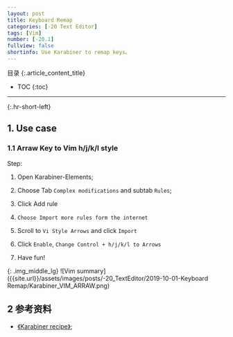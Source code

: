 ```yaml
---
layout: post
title: Keyboard Remap
categories: [-20 Text Editor]
tags: [Vim]
number: [-20.1]
fullview: false
shortinfo: Use Karabiner to remap keys。
---
```

目录
{:.article_content_title}


* TOC
{:toc}

---
{:.hr-short-left}

## 1. Use case ##

### 1.1 Arraw Key to Vim h/j/k/l style ###

Step:

1. Open Karabiner-Elements;

2. Choose Tab `Complex modifications` and subtab `Rules`;

3. Click Add rule

4. `Choose Import more rules form the internet`

5. Scroll to `Vi Style Arrows` and click `Import`

6. Click `Enable`, `Change Control + h/j/k/l to Arrows`

7. Have fun!


{: .img_middle_lg}
![Vim summary]({{site.url}}/assets/images/posts/-20_TextEditor/2019-10-01-Keyboard Remap/Karabiner_VIM_ARRAW.png)


## 2 参考资料 ##
- [《Karabiner recipe》](https://pqrs.org/osx/karabiner/complex_modifications/#vi_mode);



